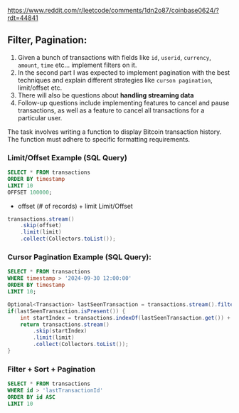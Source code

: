 https://www.reddit.com/r/leetcode/comments/1dn2o87/coinbase0624/?rdt=44841


## Filter, Pagination:

1. Given a bunch of transactions with fields like `id`, `userid`, `currency`, `amount`, `time` etc... implement filters on it.
2. In the second part I was expected to implement pagination with the best techniques and explain different strategies like `curson pagination`, limit/offset etc.
3. There will also be questions about **handling streaming data**
4. Follow-up questions include implementing features to cancel and pause transactions, as well as a feature to cancel all transactions for a particular user.

The task involves writing a function to display Bitcoin transaction history. The function must adhere to specific formatting requirements. 

### Limit/Offset Example (SQL Query)
````sql
SELECT * FROM transactions
ORDER BY timestamp
LIMIT 10
OFFSET 100000;
````

- offset (# of records) + limit
Limit/Offset
````java
transactions.stream()
    .skip(offset)
    .limit(limit)
    .collect(Collectors.toList());
````

### Cursor Pagination Example (SQL Query):
````sql
SELECT * FROM transactions
WHERE timestamp > '2024-09-30 12:00:00'
ORDER BY timestamp
LIMIT 10;
````
````java
Optional<Transaction> lastSeenTransaction = transactions.stream().filter(t -> t.getId.equals(lastSeenId)).findFirst();
if(lastSeenTransaction.isPresent()) {
    int startIndex = transactions.indexOf(lastSeenTransaction.get()) + 1;
    return transactions.stream()
        .skip(startIndex)
        .limit(limit)
        .collect(Collectors.toList());
}
````

### Filter +  Sort + Pagination
````sql
SELECT * FROM transactions
WHERE id > 'lastTransactionId'
ORDER BY id ASC
LIMIT 10
````